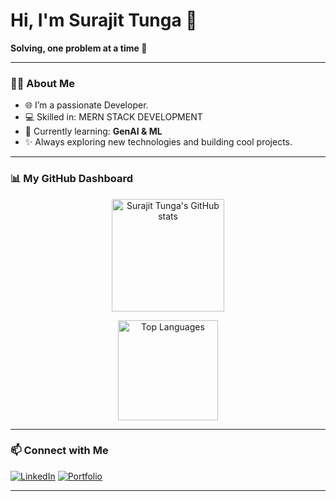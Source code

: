 # Hi, I'm Surajit Tunga 👋

**Solving, one problem at a time 🚀**

---

### 👨‍💻 About Me

- 🌐 I’m a passionate Developer.
- 💻 Skilled in: MERN STACK DEVELOPMENT 
- 🌱 Currently learning: **GenAI & ML**
- ✨ Always exploring new technologies and building cool projects.

---

### 📊 My GitHub Dashboard  

<p align="center">
  <img src="https://github-readme-stats.vercel.app/api?username=Surajit-Tunga&show_icons=true&count_private=true&theme=tokyonight&hide_border=true" alt="Surajit Tunga's GitHub stats" height="180" />
</p>

<p align="center">
  <img src="https://github-readme-stats.vercel.app/api/top-langs/?username=Surajit-Tunga&layout=compact&theme=tokyonight&hide_border=true" alt="Top Languages" height="160"/>
</p>

---

### 📫 Connect with Me

[![LinkedIn](https://img.shields.io/badge/-LinkedIn-0077B5?style=flat&logo=linkedin)](https://www.linkedin.com/in/surajittunga)
[![Portfolio](https://img.shields.io/badge/-Portfolio-24292E?style=flat&logo=github)](https://surajittunga.vercel.app/)


---

<!--
**Surajit-Tunga/Surajit-Tunga** is a ✨ special ✨ repository because its README.md (this file) appears on your GitHub profile.
-->
